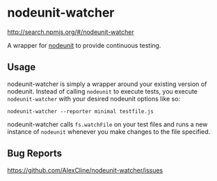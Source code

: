 nodeunit-watcher
========

http://search.npmjs.org/#/nodeunit-watcher

A wrapper for [nodeunit](https://github.com/caolan/nodeunit/) to provide continuous testing.

Usage
-----

nodeunit-watcher is simply a wrapper around your existing version of nodeunit.  Instead of calling `nodeunit` to execute tests, you execute `nodeunit-watcher` with your desired nodeunit options like so:

    nodeunit-watcher --reporter minimal testfile.js
    
nodeunit-watcher calls `fs.watchFile` on your test files and runs a new instance of `nodeunit` whenever you make changes to the file specified.

Bug Reports
-----

https://github.com/AlexCline/nodeunit-watcher/issues